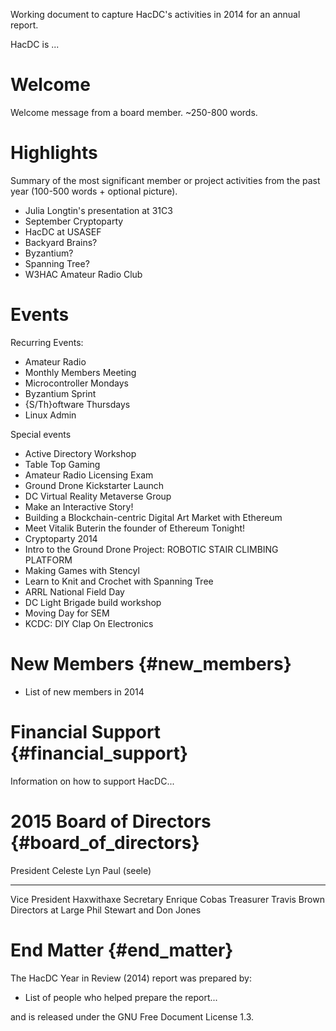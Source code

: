 Working document to capture HacDC's activities in 2014 for an annual
report.

HacDC is ...

# Welcome

Welcome message from a board member. \~250-800 words.

# Highlights

Summary of the most significant member or project activities from the
past year (100-500 words + optional picture).

-   Julia Longtin's presentation at 31C3
-   September Cryptoparty
-   HacDC at USASEF
-   Backyard Brains?
-   Byzantium?
-   Spanning Tree?
-   W3HAC Amateur Radio Club

# Events

Recurring Events:

-   Amateur Radio
-   Monthly Members Meeting
-   Microcontroller Mondays
-   Byzantium Sprint
-   {S/Th}oftware Thursdays
-   Linux Admin

Special events

-   Active Directory Workshop
-   Table Top Gaming
-   Amateur Radio Licensing Exam
-   Ground Drone Kickstarter Launch
-   DC Virtual Reality Metaverse Group
-   Make an Interactive Story!
-   Building a Blockchain-centric Digital Art Market with Ethereum
-   Meet Vitalik Buterin the founder of Ethereum Tonight!
-   Cryptoparty 2014
-   Intro to the Ground Drone Project: ROBOTIC STAIR CLIMBING PLATFORM
-   Making Games with Stencyl
-   Learn to Knit and Crochet with Spanning Tree
-   ARRL National Field Day
-   DC Light Brigade build workshop
-   Moving Day for SEM
-   KCDC: DIY Clap On Electronics

# New Members {#new_members}

-   List of new members in 2014

# Financial Support {#financial_support}

Information on how to support HacDC...

# 2015 Board of Directors {#board_of_directors}

  President            Celeste Lyn Paul (seele)
  -------------------- ----------------------------
  Vice President       Haxwithaxe
  Secretary            Enrique Cobas
  Treasurer            Travis Brown
  Directors at Large   Phil Stewart and Don Jones

# End Matter {#end_matter}

The HacDC Year in Review (2014) report was prepared by:

-   List of people who helped prepare the report...

and is released under the GNU Free Document License 1.3.
